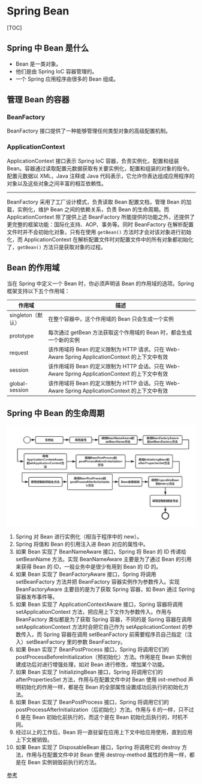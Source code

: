 # Spring Bean

[TOC]

## Spring 中 Bean 是什么

- Bean 是一类对象。
- 他们是由 Spring IoC 容器管理的。
- 一个 Spring 应用程序由很多的 Bean 组成。

## 管理 Bean 的容器

### BeanFactory

BeanFactory 接口提供了一种能够管理任何类型对象的高级配置机制。

### ApplicationContext

ApplicationContext 接口表示 Spring IoC 容器，负责实例化，配置和组装 Bean。容器通过读取配置元数据获取有关要实例化，配置和组装的对象的指令。配置元数据以 XML，Java 注释或 Java 代码表示，它允许你表达组成应用程序的对象以及这些对象之间丰富的相互依赖性。

---

BeanFactory 采用了工厂设计模式，负责读取 Bean 配置文档，管理 Bean 的加载，实例化，维护 Bean 之间的依赖关系，负责 Bean 的生命周期。而 ApplicationContext 除了提供上述 BeanFactory 所能提供的功能之外，还提供了更完整的框架功能：国际化支持、AOP、事务等。同时 BeanFactory 在解析配置文件时并不会初始化对象，只有在使用 `getBean()` 方法时才会对该对象进行初始化，而 ApplicationContext 在解析配置文件时对配置文件中的所有对象都初始化了，`getBean()` 方法只是获取对象的过程。

## Bean 的作用域

当在 Spring 中定义一个 Bean 时，你必须声明该 Bean 的作用域的选项。Spring 框架支持以下五个作用域：

|      作用域       |                                            描述                                             |
| ---------------- | ------------------------------------------------------------------------------------------- |
| singleton（默认） | 在整个容器中，这个作用域的 Bean 只会生成一个实例                                                |
| prototype        | 每次通过 getBean 方法获取这个作用域的 Bean 时，都会生成一个新的实例                            |
| request          | 该作用域将 Bean 的定义限制为 HTTP 请求。只在 Web-Aware Spring ApplicationContext 的上下文中有效 |
| session          | 该作用域将 Bean 的定义限制为 HTTP 会话。只在 Web-Aware Spring ApplicationContext 的上下文中有效 |
| global-session   | 该作用域将 Bean 的定义限制为 HTTP 会话。只在 Web-Aware Spring ApplicationContext 的上下文中有效 |

## Spring 中 Bean 的生命周期

![](assets/20190831151454609_13105.png)

1. Spring 对 Bean 进行实例化（相当于程序中的 new）。
2. Spring 将值和 Bean 的引用注入进 Bean 对应的属性中。
3. 如果 Bean 实现了 BeanNameAware 接口，Spring 将 Bean 的 ID 传递给 setBeanName 方法。实现 BeanNameAware 主要是为了通过 Bean 的引用来获得 Bean 的 ID，一般业务中是很少有用到 Bean 的 ID 的。
4. 如果 Bean 实现了 BeanFactoryAware 接口，Spring 将调用 setBeanFactory 方法并把 BeanFactory 容器实例作为参数传入。实现 BeanFactoryAware 主要目的是为了获取 Spring 容器，如 Bean 通过 Spring 容器发布事件等。
5. 如果 Bean 实现了 ApplicationContextAware 接口，Spring 容器将调用 setApplicationContext 方法，把应用上下文作为参数传入。作用与 BeanFactory 类似都是为了获取 Spring 容器，不同的是 Spring 容器在调用 setApplicationContext 方法时会把它自己作为 setApplicationContext 的参数传入，而 Spring 容器在调用 setBeanFactory 前需要程序员自己指定（注入）setBeanFactory 里的参数 BeanFactory。
6. 如果 Bean 实现了 BeanPostProcess 接口，Spring 将调用它们的 postProcessBeforeInitialization（预初始化）方法。作用是在 Bean 实例创建成功后对进行增强处理，如对 Bean 进行修改，增加某个功能。
7. 如果 Bean 实现了 InitializingBean 接口，Spring 将调用它们的 afterPropertiesSet 方法，作用与在配置文件中对 Bean 使用 init-method 声明初始化的作用一样，都是在 Bean 的全部属性设置成功后执行的初始化方法。
8. 如果 Bean 实现了 BeanPostProcess 接口，Spring 将调用它们的 postProcessAfterInitialization（后初始化）方法。作用与 6 的一样，只不过 6 是在 Bean 初始化前执行的，而这个是在 Bean 初始化后执行的，时机不同。
9. 经过以上的工作后，Bean 将一直驻留在应用上下文中给应用使用，直到应用上下文被销毁。
10. 如果 Bean 实现了 DisposableBean 接口，Spring 将调用它的 destroy 方法，作用与在配置文件中对 Bean 使用 destroy-method 属性的作用一样，都是在 Bean 实例销毁前执行的方法。

[参考](https://www.zhihu.com/question/38597960/answer/77600561)